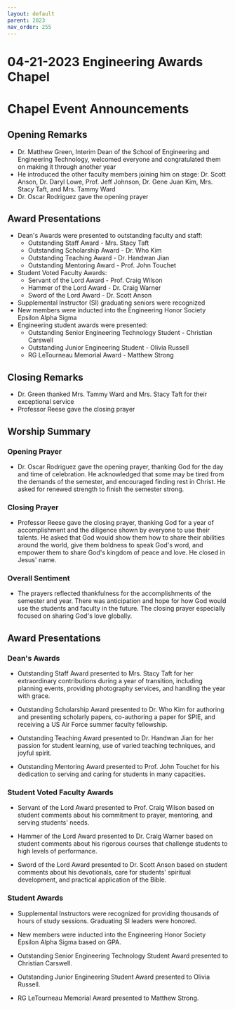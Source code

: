 ```yaml
---
layout: default
parent: 2023
nav_order: 255
---
```


# 04-21-2023 Engineering Awards Chapel



# Chapel Event Announcements

## Opening Remarks
- Dr. Matthew Green, Interim Dean of the School of Engineering and Engineering Technology, welcomed everyone and congratulated them on making it through another year
- He introduced the other faculty members joining him on stage: Dr. Scott Anson, Dr. Daryl Lowe, Prof. Jeff Johnson, Dr. Gene Juan Kim, Mrs. Stacy Taft, and Mrs. Tammy Ward
- Dr. Oscar Rodriguez gave the opening prayer

## Award Presentations
- Dean's Awards were presented to outstanding faculty and staff:
  - Outstanding Staff Award - Mrs. Stacy Taft
  - Outstanding Scholarship Award - Dr. Who Kim
  - Outstanding Teaching Award - Dr. Handwan Jian  
  - Outstanding Mentoring Award - Prof. John Touchet
- Student Voted Faculty Awards:
  - Servant of the Lord Award - Prof. Craig Wilson
  - Hammer of the Lord Award - Dr. Craig Warner
  - Sword of the Lord Award - Dr. Scott Anson
- Supplemental Instructor (SI) graduating seniors were recognized
- New members were inducted into the Engineering Honor Society Epsilon Alpha Sigma
- Engineering student awards were presented:
  - Outstanding Senior Engineering Technology Student - Christian Carswell
  - Outstanding Junior Engineering Student - Olivia Russell
  - RG LeTourneau Memorial Award - Matthew Strong
  
## Closing Remarks
- Dr. Green thanked Mrs. Tammy Ward and Mrs. Stacy Taft for their exceptional service
- Professor Reese gave the closing prayer


## Worship Summary

### Opening Prayer
- Dr. Oscar Rodriguez gave the opening prayer, thanking God for the day and time of celebration. He acknowledged that some may be tired from the demands of the semester, and encouraged finding rest in Christ. He asked for renewed strength to finish the semester strong. 

### Closing Prayer
- Professor Reese gave the closing prayer, thanking God for a year of accomplishment and the diligence shown by everyone to use their talents. He asked that God would show them how to share their abilities around the world, give them boldness to speak God's word, and empower them to share God's kingdom of peace and love. He closed in Jesus' name.

### Overall Sentiment
- The prayers reflected thankfulness for the accomplishments of the semester and year. There was anticipation and hope for how God would use the students and faculty in the future. The closing prayer especially focused on sharing God's love globally.


## Award Presentations

### Dean's Awards
- Outstanding Staff Award presented to Mrs. Stacy Taft for her extraordinary contributions during a year of transition, including planning events, providing photography services, and handling the year with grace.

- Outstanding Scholarship Award presented to Dr. Who Kim for authoring and presenting scholarly papers, co-authoring a paper for SPIE, and receiving a US Air Force summer faculty fellowship. 

- Outstanding Teaching Award presented to Dr. Handwan Jian for her passion for student learning, use of varied teaching techniques, and joyful spirit.

- Outstanding Mentoring Award presented to Prof. John Touchet for his dedication to serving and caring for students in many capacities.

### Student Voted Faculty Awards
- Servant of the Lord Award presented to Prof. Craig Wilson based on student comments about his commitment to prayer, mentoring, and serving students' needs.

- Hammer of the Lord Award presented to Dr. Craig Warner based on student comments about his rigorous courses that challenge students to high levels of performance. 

- Sword of the Lord Award presented to Dr. Scott Anson based on student comments about his devotionals, care for students' spiritual development, and practical application of the Bible.

### Student Awards
- Supplemental Instructors were recognized for providing thousands of hours of study sessions. Graduating SI leaders were honored.

- New members were inducted into the Engineering Honor Society Epsilon Alpha Sigma based on GPA.

- Outstanding Senior Engineering Technology Student Award presented to Christian Carswell.

- Outstanding Junior Engineering Student Award presented to Olivia Russell.

- RG LeTourneau Memorial Award presented to Matthew Strong.
